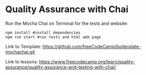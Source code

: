 # Quality Assurance with Chai

Run the Mocha Chai on Terminal for the tests and website:
~~~
npm install #install dependencies 
npm run start #run tests and html web page
~~~

Link to Template: https://github.com/freeCodeCamp/boilerplate-mochachai.git

Link to lessons: https://www.freecodecamp.org/learn/quality-assurance/quality-assurance-and-testing-with-chai/
